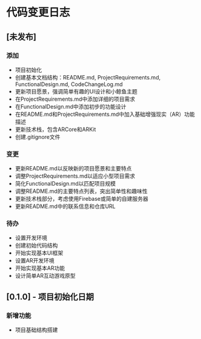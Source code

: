 # 代码变更日志

## [未发布]

### 添加
- 项目初始化
- 创建基本文档结构：README.md, ProjectRequirements.md, FunctionalDesign.md, CodeChangeLog.md
- 更新项目愿景，强调简单有趣的UI设计和小鲸鱼主题
- 在ProjectRequirements.md中添加详细的项目需求
- 在FunctionalDesign.md中添加初步的功能设计
- 在README.md和ProjectRequirements.md中加入基础增强现实（AR）功能描述
- 更新技术栈，包含ARCore和ARKit
- 创建.gitignore文件

### 变更
- 更新README.md以反映新的项目愿景和主要特点
- 调整ProjectRequirements.md以适应小型项目需求
- 简化FunctionalDesign.md以匹配项目规模
- 调整README.md的主要特点列表，突出简单性和趣味性
- 更新技术栈部分，考虑使用Firebase或简单的自建服务器
- 更新README.md中的联系信息和仓库URL

### 待办
- 设置开发环境
- 创建初始代码结构
- 开始实现基本UI框架
- 设置AR开发环境
- 开始实现基本AR功能
- 设计简单AR互动游戏原型

## [0.1.0] - 项目初始化日期

### 新增功能
- 项目基础结构搭建
